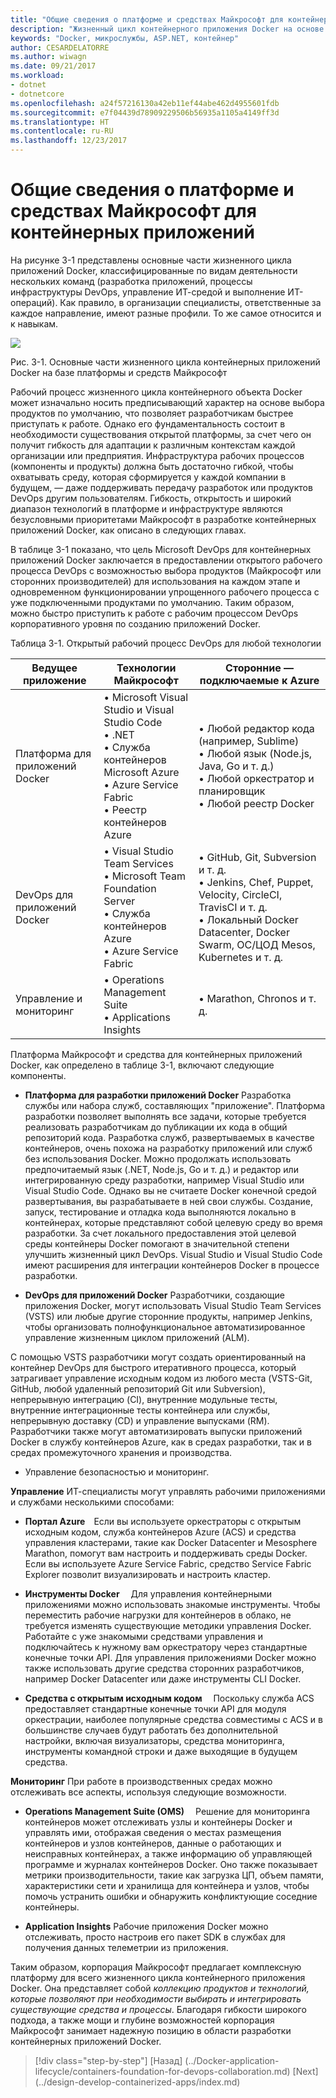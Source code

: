 ```yaml
---
title: "Общие сведения о платформе и средствах Майкрософт для контейнерных приложений"
description: "Жизненный цикл контейнерного приложения Docker на основе платформы и средств Майкрософт"
keywords: "Docker, микрослужбы, ASP.NET, контейнер"
author: CESARDELATORRE
ms.author: wiwagn
ms.date: 09/21/2017
ms.workload:
- dotnet
- dotnetcore
ms.openlocfilehash: a24f57216130a42eb11ef44abe462d4955601fdb
ms.sourcegitcommit: e7f04439d78909229506b56935a1105a4149ff3d
ms.translationtype: HT
ms.contentlocale: ru-RU
ms.lasthandoff: 12/23/2017
---
```

# <a name="introduction-to-the-microsoft-platform-and-tools-for-containerized-apps"></a>Общие сведения о платформе и средствах Майкрософт для контейнерных приложений


На рисунке 3-1 представлены основные части жизненного цикла приложений Docker, классифицированные по видам деятельности нескольких команд (разработка приложений, процессы инфраструктуры DevOps, управление ИТ-средой и выполнение ИТ-операций). Как правило, в организации специалисты, ответственные за каждое направление, имеют разные профили. То же самое относится и к навыкам.

![](./media/image1.png)

Рис. 3-1. Основные части жизненного цикла контейнерных приложений Docker на базе платформы и средств Майкрософт

Рабочий процесс жизненного цикла контейнерного объекта Docker может изначально носить предписывающий характер на основе выбора продуктов по умолчанию, что позволяет разработчикам быстрее приступать к работе. Однако его фундаментальность состоит в необходимости существования открытой платформы, за счет чего он получит гибкость для адаптации к различным контекстам каждой организации или предприятия. Инфраструктура рабочих процессов (компоненты и продукты) должна быть достаточно гибкой, чтобы охватывать среду, которая сформируется у каждой компании в будущем, — даже поддерживать передачу разработок или продуктов DevOps другим пользователям. Гибкость, открытость и широкий диапазон технологий в платформе и инфраструктуре являются безусловными приоритетами Майкрософт в разработке контейнерных приложений Docker, как описано в следующих главах.

В таблице 3-1 показано, что цель Microsoft DevOps для контейнерных приложений Docker заключается в предоставлении открытого рабочего процесса DevOps с возможностью выбора продуктов (Майкрософт или сторонних производителей) для использования на каждом этапе и одновременном функционировании упрощенного рабочего процесса с уже подключенными продуктами по умолчанию. Таким образом, можно быстро приступить к работе с рабочим процессом DevOps корпоративного уровня по созданию приложений Docker.

Таблица 3-1. Открытый рабочий процесс DevOps для любой технологии

| Ведущее приложение | Технологии Майкрософт | Сторонние — подключаемые к Azure |
| ---------------------------| ----------------------------------------------------| --------------------------------------------------------------------------------|
| Платформа для приложений Docker   | • Microsoft Visual Studio и Visual Studio Code<br /> • .NET<br /> • Служба контейнеров Microsoft Azure<br /> • Azure Service Fabric<br /> • Реестр контейнеров Azure<br /> | • Любой редактор кода (например, Sublime)<br /> • Любой язык (Node.js, Java, Go и т. д.)<br /> • Любой оркестратор и планировщик<br /> • Любой реестр Docker<br /> |
| DevOps для приложений Docker     | • Visual Studio Team Services<br /> • Microsoft Team Foundation Server<br /> • Служба контейнеров Azure<br /> • Azure Service Fabric<br /> | • GitHub, Git, Subversion и т. д.<br /> • Jenkins, Chef, Puppet, Velocity, CircleCI, TravisCI и т. д.<br /> • Локальный Docker Datacenter, Docker Swarm, ОС/ЦОД Mesos, Kubernetes и т. д.<br /> |
| Управление и мониторинг  | • Operations Management Suite<br /> • Applications Insights<br /> | • Marathon, Chronos и т. д.<br />

Платформа Майкрософт и средства для контейнерных приложений Docker, как определено в таблице 3-1, включают следующие компоненты.

-   **Платформа для разработки приложений Docker** Разработка службы или набора служб, составляющих "приложение". Платформа разработки позволяет выполнять все задачи, которые требуется реализовать разработчикам до публикации их кода в общий репозиторий кода. Разработка служб, развертываемых в качестве контейнеров, очень похожа на разработку приложений или служб без использования Docker. Можно продолжать использовать предпочитаемый язык (.NET, Node.js, Go и т. д.) и редактор или интегрированную среду разработки, например Visual Studio или Visual Studio Code. Однако вы не считаете Docker конечной средой развертывания, вы разрабатываете в ней свои службы. Создание, запуск, тестирование и отладка кода выполняются локально в контейнерах, которые представляют собой целевую среду во время разработки. За счет локального предоставления этой целевой среды контейнеры Docker помогают в значительной степени улучшить жизненный цикл DevOps. Visual Studio и Visual Studio Code имеют расширения для интеграции контейнеров Docker в процессе разработки.

-   **DevOps для приложений Docker** Разработчики, создающие приложения Docker, могут использовать Visual Studio Team Services (VSTS) или любые другие сторонние продукты, например Jenkins, чтобы организовать полнофункциональное автоматизированное управление жизненным циклом приложений (ALM).

С помощью VSTS разработчики могут создать ориентированный на контейнер DevOps для быстрого итеративного процесса, который затрагивает управление исходным кодом из любого места (VSTS-Git, GitHub, любой удаленный репозиторий Git или Subversion), непрерывную интеграцию (CI), внутренние модульные тесты, внутренние интеграционные тесты контейнера или службы, непрерывную доставку (CD) и управление выпусками (RM). Разработчики также могут автоматизировать выпуски приложений Docker в службу контейнеров Azure, как в средах разработки, так и в средах промежуточного хранения и производства.

-   Управление безопасностью и мониторинг.

**Управление** ИТ-специалисты могут управлять рабочими приложениями и службами несколькими способами:

-   **Портал Azure** Если вы используете оркестраторы с открытым исходным кодом, служба контейнеров Azure (ACS) и средства управления кластерами, такие как Docker Datacenter и Mesosphere Marathon, помогут вам настроить и поддерживать среды Docker. Если вы используете Azure Service Fabric, средство Service Fabric Explorer позволит визуализировать и настроить кластер.

-   **Инструменты Docker**  Для управления контейнерными приложениями можно использовать знакомые инструменты. Чтобы переместить рабочие нагрузки для контейнеров в облако, не требуется изменять существующие методики управления Docker. Работайте с уже знакомыми средствами управления и подключайтесь к нужному вам оркестратору через стандартные конечные точки API. Для управления приложениями Docker можно также использовать другие средства сторонних разработчиков, например Docker Datacenter или даже инструменты CLI Docker.

-   **Средства с открытым исходным кодом**  Поскольку служба ACS предоставляет стандартные конечные точки API для модуля оркестрации, наиболее популярные средства совместимы с ACS и в большинстве случаев будут работать без дополнительной настройки, включая визуализаторы, средства мониторинга, инструменты командной строки и даже выходящие в будущем средства.

**Мониторинг** При работе в производственных средах можно отслеживать все аспекты, используя следующие возможности.

-   **Operations Management Suite (OMS)**  Решение для мониторинга контейнеров может отслеживать узлы и контейнеры Docker и управлять ими, отображая сведения о местах размещения контейнеров и узлов контейнеров, данные о работающих и неисправных контейнерах, а также информацию об управляющей программе и журналах контейнеров Docker. Оно также показывает метрики производительности, такие как загрузка ЦП, объем памяти, характеристики сети и хранилища для контейнера и узлов, чтобы помочь устранить ошибки и обнаружить конфликтующие соседние контейнеры.

-   **Application Insights** Рабочие приложения Docker можно отслеживать, просто настроив его пакет SDK в службах для получения данных телеметрии из приложения.

Таким образом, корпорация Майкрософт предлагает комплексную платформу для всего жизненного цикла контейнерного приложения Docker. Она представляет собой *коллекцию продуктов и технологий, которые позволяют при необходимости выбирать и интегрировать существующие средства и процессы*. Благодаря гибкости широкого подхода, а также мощи и глубине возможностей корпорация Майкрософт занимает надежную позицию в области разработки контейнерных приложений Docker.

>[!div class="step-by-step"]
[Назад] (../Docker-application-lifecycle/containers-foundation-for-devops-collaboration.md) [Next] (../design-develop-containerized-apps/index.md)
